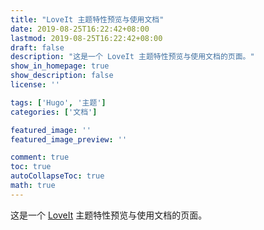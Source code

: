 ```yaml
---
title: "LoveIt 主题特性预览与使用文档"
date: 2019-08-25T16:22:42+08:00
lastmod: 2019-08-25T16:22:42+08:00
draft: false
description: "这是一个 LoveIt 主题特性预览与使用文档的页面。"
show_in_homepage: true
show_description: false
license: ''

tags: ['Hugo', '主题']
categories: ['文档']

featured_image: ''
featured_image_preview: ''

comment: true
toc: true
autoCollapseToc: true
math: true
---
```


这是一个 [LoveIt](https://github.com/dillonzq/LoveIt) 主题特性预览与使用文档的页面。

<!--more-->